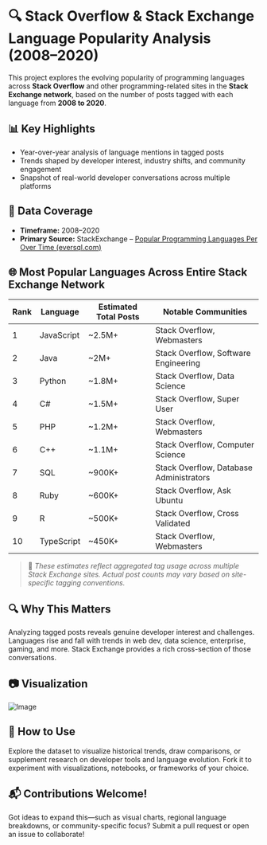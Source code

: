 # 🔍 Stack Overflow & Stack Exchange Language Popularity Analysis (2008–2020)

This project explores the evolving popularity of programming languages across **Stack Overflow** and other programming-related sites in the **Stack Exchange network**, based on the number of posts tagged with each language from **2008 to 2020**.

## 📊 Key Highlights

- Year-over-year analysis of language mentions in tagged posts
- Trends shaped by developer interest, industry shifts, and community engagement
- Snapshot of real-world developer conversations across multiple platforms

## 📅 Data Coverage

- **Timeframe:** 2008–2020  
- **Primary Source:** StackExchange – [Popular Programming Languages Per Over Time (eversql.com)](https://data.stackexchange.com/stackoverflow/query/675441/popular-programming-languages-per-over-time-eversql-com)


## 🌐 Most Popular Languages Across Entire Stack Exchange Network

| Rank | Language    | Estimated Total Posts | Notable Communities                     |
|------|-------------|-----------------------|-----------------------------------------|
| 1    | JavaScript  | ~2.5M+                | Stack Overflow, Webmasters              |
| 2    | Java        | ~2M+                  | Stack Overflow, Software Engineering    |
| 3    | Python      | ~1.8M+                | Stack Overflow, Data Science            |
| 4    | C#          | ~1.5M+                | Stack Overflow, Super User              |
| 5    | PHP         | ~1.2M+                | Stack Overflow, Webmasters              |
| 6    | C++         | ~1.1M+                | Stack Overflow, Computer Science        |
| 7    | SQL         | ~900K+                | Stack Overflow, Database Administrators |
| 8    | Ruby        | ~600K+                | Stack Overflow, Ask Ubuntu              |
| 9    | R           | ~500K+                | Stack Overflow, Cross Validated         |
| 10   | TypeScript  | ~450K+                | Stack Overflow, Webmasters              |

> 📝 *These estimates reflect aggregated tag usage across multiple Stack Exchange sites. Actual post counts may vary based on site-specific tagging conventions.*

## 🔍 Why This Matters

Analyzing tagged posts reveals genuine developer interest and challenges. Languages rise and fall with trends in web dev, data science, enterprise, gaming, and more. Stack Exchange provides a rich cross-section of those conversations.

## 📷 Visualization

![Image](../final_output.png)


## 📌 How to Use

Explore the dataset to visualize historical trends, draw comparisons, or supplement research on developer tools and language evolution. Fork it to experiment with visualizations, notebooks, or frameworks of your choice.

## 📬 Contributions Welcome!

Got ideas to expand this—such as visual charts, regional language breakdowns, or community-specific focus? Submit a pull request or open an issue to collaborate!

